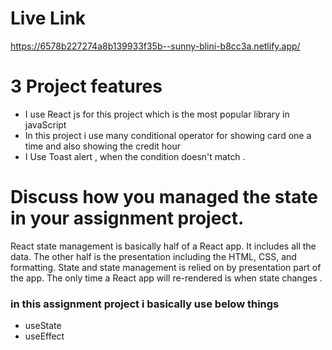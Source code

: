 # Live Link
https://6578b227274a8b139933f35b--sunny-blini-b8cc3a.netlify.app/

# 3 Project features

- I use React js for this project which is the most popular library in javaScript 
- In this project i use many conditional operator for showing card one a time and also showing the credit hour 
- I Use Toast alert , when the condition doesn't match .

# Discuss how you managed the state in your assignment project.

React state management is basically half of a React app. It includes all the data. The other half is the presentation including the HTML, CSS, and formatting. State and state management is relied on by presentation part of the app. The only time a React app will re-rendered is when state changes .

### in this assignment project i basically use below things

- useState
- useEffect